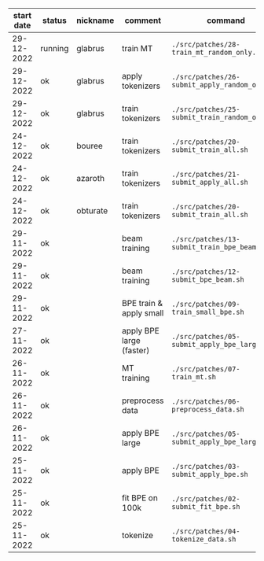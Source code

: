 |start date|status|nickname|comment|command|
|-|-|-|-|-|
|29-12-2022|running|glabrus|train MT|`./src/patches/28-train_mt_random_only.sh`|
|29-12-2022|ok|glabrus|apply tokenizers|`./src/patches/26-submit_apply_random_only.sh`|
|29-12-2022|ok|glabrus|train tokenizers|`./src/patches/25-submit_train_random_only.sh`|
|24-12-2022|ok|bouree|train tokenizers|`./src/patches/20-submit_train_all.sh`|
|24-12-2022|ok|azaroth|train tokenizers|`./src/patches/21-submit_apply_all.sh`|
|24-12-2022|ok|obturate|train tokenizers|`./src/patches/20-submit_train_all.sh`|
|29-11-2022|ok||beam training|`./src/patches/13-submit_train_bpe_beam.sh`|
|29-11-2022|ok||beam training|`./src/patches/12-submit_bpe_beam.sh`|
|29-11-2022|ok||BPE train & apply small|`./src/patches/09-train_small_bpe.sh`|
|27-11-2022|ok||apply BPE large (faster)|`./src/patches/05-submit_apply_bpe_large.sh`|
|26-11-2022|ok||MT training|`./src/patches/07-train_mt.sh`|
|26-11-2022|ok||preprocess data|`./src/patches/06-preprocess_data.sh`|
|26-11-2022|ok||apply BPE large|`./src/patches/05-submit_apply_bpe_large.sh`|
|25-11-2022|ok||apply BPE|`./src/patches/03-submit_apply_bpe.sh`|
|25-11-2022|ok||fit BPE on 100k|`./src/patches/02-submit_fit_bpe.sh`|
|25-11-2022|ok||tokenize|`./src/patches/04-tokenize_data.sh`|